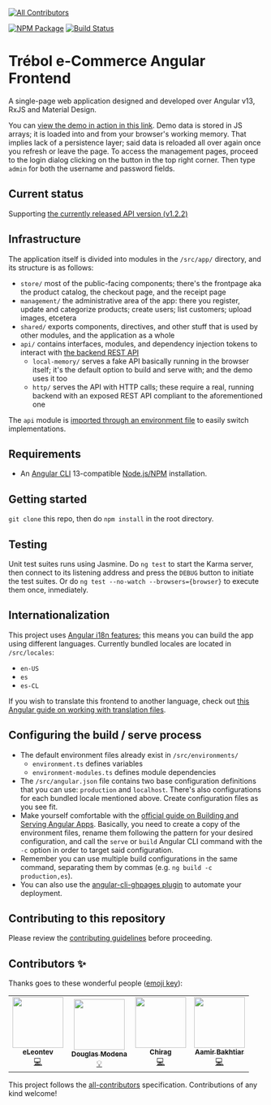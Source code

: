 <!-- ALL-CONTRIBUTORS-BADGE:START - Do not remove or modify this section -->
[![All Contributors](https://img.shields.io/badge/all_contributors-4-orange.svg?style=flat-square)](#contributors-)
<!-- ALL-CONTRIBUTORS-BADGE:END -->

[![NPM Package](https://img.shields.io/npm/v/ngx-trebol-frontend)](https://www.npmjs.com/package/ngx-trebol-frontend)
[![Build Status](https://app.travis-ci.com/trebol-ecommerce/ngx-trebol-frontend.svg?branch=main)](https://travis-ci.com/github/trebol-ecommerce/ngx-trebol-frontend)

# Trébol e-Commerce Angular Frontend

A single-page web application designed and developed over Angular v13, RxJS and Material Design.

You can [view the demo in action in this link](https://trebol-ecommerce.github.io/ngx-trebol-frontend/). Demo data is stored in JS arrays; it is loaded into and from your browser's working memory. That implies lack of a persistence layer; said data is reloaded all over again once you refresh or leave the page.
To access the management pages, proceed to the login dialog clicking on the button in the top right corner. Then type `admin` for both the username and password fields.

## Current status

Supporting [the currently released API version (v1.2.2)](https://github.com/trebol-ecommerce/api/releases/tag/v1.2.2)

## Infrastructure

The application itself is divided into modules in the `/src/app/` directory, and its structure is as follows:

- `store/` most of the public-facing components; there's the frontpage aka the product catalog, the checkout page, and the receipt page
- `management/` the administrative area of the app: there you register, update and categorize products; create users; list customers; upload images, etcetera
- `shared/` exports components, directives, and other stuff that is used by other modules, and the application as a whole
- `api/` contains interfaces, modules, and dependency injection tokens to interact with [the backend REST API](https://github.com/trebol-ecommerce/api)
  - `local-memory/` serves a fake API basically running in the browser itself; it's the default option to build and serve with; and the demo uses it too
  - `http/` serves the API with HTTP calls; these require a real, running backend with an exposed REST API compliant to the aforementioned one

The `api` module is [imported through an environment file](#configuring-the-build--serve-process) to easily switch implementations.

## Requirements

- An [Angular CLI](https://cli.angular.io/) 13-compatible [Node.js/NPM](https://nodejs.org/) installation.

## Getting started

`git clone` this repo, then do `npm install` in the root directory.

## Testing

Unit test suites runs using Jasmine. Do `ng test` to start the Karma server, then connect to its listening address and press the `DEBUG` button to initiate the test suites.
Or do `ng test --no-watch --browsers={browser}` to execute them once, inmediately.

## Internationalization

This project uses [Angular i18n features](https://angular.io/guide/i18n-overview); this means you can build the app using different languages. Currently bundled locales are located in `/src/locales`:

- `en-US`
- `es`
- `es-CL`

If you wish to translate this frontend to another language, check out [this Angular guide on working with translation files](https://angular.io/guide/i18n-common-translation-files).

## Configuring the build / serve process

- The default environment files already exist in `/src/environments/`
  - `environment.ts` defines variables
  - `environment-modules.ts` defines module dependencies
- The `/src/angular.json` file contains two base configuration definitions that you can use: `production` and `localhost`. There's also configurations for each bundled locale mentioned above. Create configuration files as you see fit.
- Make yourself comfortable with the [official guide on Building and Serving Angular Apps](https://angular.io/guide/build). Basically, you need to create a copy of the environment files, rename them following the pattern for your desired configuration, and call the `serve` or `build` Angular CLI command with the `-c` option in order to target said configuration.
- Remember you can use multiple build configurations in the same command, separating them by commas (e.g. `ng build -c production,es`).
- You can also use the [angular-cli-ghpages plugin](https://github.com/angular-schule/angular-cli-ghpages#options) to automate your deployment.

## Contributing to this repository

Please review the [contributing guidelines](https://github.com/trebol-ecommerce/ngx-trebol-frontend/blob/main/CONTRIBUTING.md) before proceeding.

## Contributors ✨

Thanks goes to these wonderful people ([emoji key](https://allcontributors.org/docs/en/emoji-key)):

<!-- ALL-CONTRIBUTORS-LIST:START - Do not remove or modify this section -->
<!-- prettier-ignore-start -->
<!-- markdownlint-disable -->
<table>
  <tr>
    <td align="center"><a href="https://github.com/eLeontev"><img src="https://avatars1.githubusercontent.com/u/15786916?v=4?s=100" width="100px;" alt=""/><br /><sub><b>eLeontev</b></sub></a><br /><a href="https://github.com/trebol-ecommerce/ngx-trebol-frontend/commits?author=eLeontev" title="Code">💻</a></td>
    <td align="center"><a href="https://github.com/dmodena"><img src="https://avatars3.githubusercontent.com/u/11446011?v=4?s=100" width="100px;" alt=""/><br /><sub><b>Douglas Modena</b></sub></a><br /><a href="#example-dmodena" title="Examples">💡</a></td>
    <td align="center"><a href="https://github.com/Fictionistique"><img src="https://avatars.githubusercontent.com/u/40859110?v=4?s=100" width="100px;" alt=""/><br /><sub><b>Chirag</b></sub></a><br /><a href="https://github.com/trebol-ecommerce/ngx-trebol-frontend/commits?author=Fictionistique" title="Code">💻</a></td>
    <td align="center"><a href="https://github.com/M-AamirBakhtiar"><img src="https://avatars.githubusercontent.com/u/56411169?v=4?s=100" width="100px;" alt=""/><br /><sub><b>Aamir Bakhtiar</b></sub></a><br /><a href="https://github.com/trebol-ecommerce/ngx-trebol-frontend/commits?author=M-AamirBakhtiar" title="Code">💻</a></td>
  </tr>
</table>

<!-- markdownlint-restore -->
<!-- prettier-ignore-end -->

<!-- ALL-CONTRIBUTORS-LIST:END -->

This project follows the [all-contributors](https://github.com/all-contributors/all-contributors) specification. Contributions of any kind welcome!
